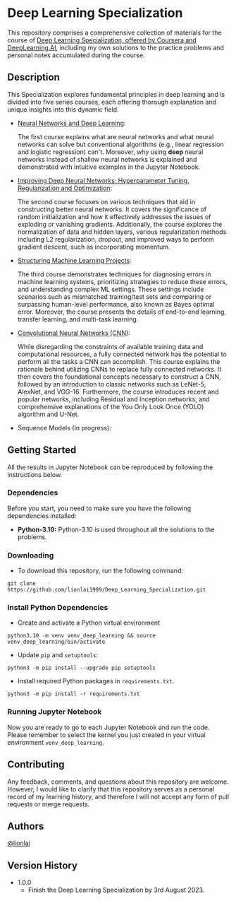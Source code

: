 # Deep Learning Specialization

This repository comprises a comprehensive collection of materials for the course of [Deep Learning Specialization, offered by Coursera and DeepLearning.AI](https://www.coursera.org/specializations/deep-learning), including my own solutions to the practice problems and personal notes accumulated during the course.

## Description
This Specialization explores fundamental principles in deep learning and is divided into five series courses, each offering thorough explanation and unique insights into this dynamic field.

- [Neural Networks and Deep Learning](https://github.com/lionlai1989/Deep_Learning_Specialization/tree/master/C1-Neural_Networks_and_Deep_Learning):

  The first course explains what are neural networks and what neural networks can solve but conventional algorithms (e.g., linear regression and logistic regression) can't. Moreover, why using **deep** neural networks instead of shallow neural networks is explained and demonstrated with intuitive examples in the Jupyter Notebook.

- [Improving Deep Neural Networks: Hyperparameter Tuning, Regularization and Optimization](https://github.com/lionlai1989/Deep_Learning_Specialization/tree/master/C2-Improving_Deep_Neural_Networks_Hyperparameter_Tuning_Regularization_and_Optimization):

  The second course focuses on various techniques that aid in constructing better neural networks. It covers the significance of random initialization and how it effectively addresses the issues of exploding or vanishing gradients. Additionally, the course explores the normalization of data and hidden layers, various regularization methods including L2 regularization, dropout, and improved ways to perform gradient descent, such as incorporating momentum.

- [Structuring Machine Learning Projects](https://github.com/lionlai1989/Deep_Learning_Specialization/tree/master/C3-Structuring_Machine_Learning_Projects):

  The third course demonstrates techniques for diagnosing errors in machine learning systems, prioritizing strategies to reduce these errors, and understanding complex ML settings. These settings include scenarios such as mismatched training/test sets and comparing or surpassing human-level performance, also known as Bayes optimal error. Moreover, the course presents the details of end-to-end learning, transfer learning, and multi-task learning.

- [Convolutional Neural Networks (CNN)](https://github.com/lionlai1989/Deep_Learning_Specialization/tree/master/C4-Convolutional_Neural_Networks):

  While disregarding the constraints of available training data and computational resources, a fully connected network has the potential to perform all the tasks a CNN can accomplish. This course explains the rationale behind utilizing CNNs to replace fully connected networks. It then covers the foundational concepts necessary to construct a CNN, followed by an introduction to classic networks such as LeNet-5, AlexNet, and VGG-16. Furthermore, the course introduces recent and popular networks, including Residual and Inception networks, and comprehensive explanations of the You Only Look Once (YOLO) algorithm and U-Net.

- Sequence Models (In progress):

## Getting Started
All the results in Jupyter Notebook can be reproduced by following the instructions below.

### Dependencies
Before you start, you need to make sure you have the following dependencies installed:
* **Python-3.10:** Python-3.10 is used throughout all the solutions to the problems. 


### Downloading
* To download this repository, run the following command:
```shell
git clone https://github.com/lionlai1989/Deep_Learning_Specialization.git
```

### Install Python Dependencies
- Create and activate a Python virtual environment
```
python3.10 -m venv venv_deep_learning && source venv_deep_learning/bin/activate
```
- Update `pip` and `setuptools`:
```
python3 -m pip install --upgrade pip setuptools
```
- Install required Python packages in `requirements.txt`.
```
python3 -m pip install -r requirements.txt
```

### Running Jupyter Notebook
Now you are ready to go to each Jupyter Notebook and run the code. Please remember to select the kernel you just created in your virtual environment `venv_deep_learning`.


## Contributing

Any feedback, comments, and questions about this repository are welcome. However, I would like to clarify that this repository serves as a personal record of my learning history, and therefore I will not accept any form of pull requests or merge requests.

## Authors

[@lionlai](https://github.com/lionlai1989)

## Version History

* 1.0.0
    * Finish the Deep Learning Specialization by 3rd August 2023.

<!-- 
Use "python3.10" and "numpy >= 1.20"

## Acknowledgments
Explore the inspiration and references listed here to further expand your knowledge and sharpen your skills.




Coursera: https://learn.udacity.com/courses/ud810

https://docs.google.com/spreadsheets/d/1ecUGIyhYOfQPi3HPXb-7NndrLgpX_zgkwsqzfqHPaus/pubhtml

Find time to do the assignments in the speard sheet above.

https://faculty.cc.gatech.edu/~afb/classes/CS4495-Fall2014/

### NOTE
Make github repository to public so that the images in jupyter notebook can be displayes correctly.


### Installation
Install `sudo apt-get install gfortran` for scipy.

C4W4A1 cannot be build because the model.json file cannot be read. We can build the model and read the weights.

It requires `python-3.7.6` `python-3.10`.
Install environment:  
```
/usr/local/lib/python-3.7.6/bin/python3.7 -m venv venv_deep_learning && source venv_deep_learning/bin/activate && python3 -m pip install --upgrade pip setuptools
```

Install packages:  
```
python3 -m pip install -r requirements.txt
``` -->
